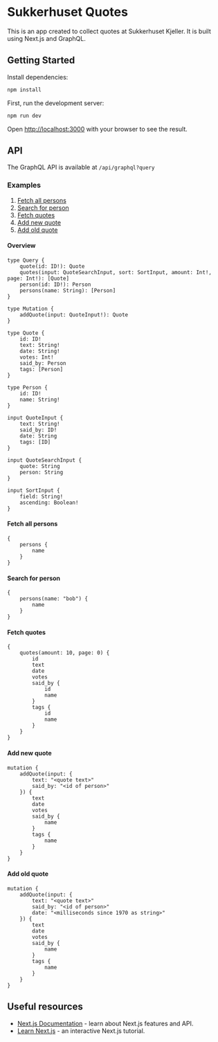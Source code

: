 # Sukkerhuset Quotes

This is an app created to collect quotes at Sukkerhuset Kjeller. It is built using Next.js and GraphQL.

## Getting Started

Install dependencies:

```bash
npm install
```

First, run the development server:

```bash
npm run dev
```

Open [http://localhost:3000](http://localhost:3000) with your browser to see the result.

## API

The GraphQL API is available at `/api/graphql?query`

### Examples

1. [Fetch all persons](#fetch-all-persons)
2. [Search for person](#search-for-person)
3. [Fetch quotes](#fetch-quotes)
4. [Add new quote](#add-new-quote)
5. [Add old quote](#add-old-quote)

#### Overview

```
type Query {
    quote(id: ID!): Quote
    quotes(input: QuoteSearchInput, sort: SortInput, amount: Int!, page: Int!): [Quote]
    person(id: ID!): Person
    persons(name: String): [Person]
}

type Mutation {
    addQuote(input: QuoteInput!): Quote
}

type Quote {
    id: ID!
    text: String!
    date: String!
    votes: Int!
    said_by: Person
    tags: [Person]
}

type Person {
    id: ID!
    name: String!
}

input QuoteInput {
    text: String!
    said_by: ID!
    date: String
    tags: [ID]
}

input QuoteSearchInput {
    quote: String
    person: String
}

input SortInput {
    field: String!
    ascending: Boolean!
}
```

<a name="fetch-all-persons"></a>

#### Fetch all persons

```
{
    persons {
        name
    }
}
```

<a name="search-for-person"></a>

#### Search for person

```
{
    persons(name: "bob") {
        name
    }
}
```

<a name="fetch-quotes"></a>

#### Fetch quotes

```
{
    quotes(amount: 10, page: 0) {
        id
        text
        date
        votes
        said_by {
            id
            name
        }
        tags {
            id
            name
        }
    }
}
```

<a name="add-new-quote"></a>

#### Add new quote

```
mutation {
    addQuote(input: {
        text: "<quote text>"
        said_by: "<id of person>"
    }) {
        text
        date
        votes
        said_by {
            name
        }
        tags {
            name
        }
    }
}
```

<a name="add-old-quote"></a>

#### Add old quote

```
mutation {
    addQuote(input: {
        text: "<quote text>"
        said_by: "<id of person>"
        date: "<milliseconds since 1970 as string>"
    }) {
        text
        date
        votes
        said_by {
            name
        }
        tags {
            name
        }
    }
}
```

## Useful resources

- [Next.js Documentation](https://nextjs.org/docs) - learn about Next.js features and API.
- [Learn Next.js](https://nextjs.org/learn) - an interactive Next.js tutorial.

